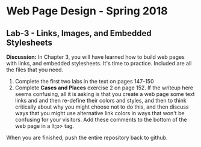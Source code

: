 # Web Page Design - Spring 2018

## Lab-3 - Links, Images, and Embedded Stylesheets

**Discussion:** In Chapter 3, you will have learned how to build web pages with
links, and embedded stylesheets. It's time to practice. Included are all the
files that you need. 

1. Complete the first two labs in the text on pages 147-150
1. Complete **Cases and Places** exercise 2 on page 152. If the writeup here
   seems confusing, all it is asking is that you create a web page some text
   links and and then re-define their colors and styles, and then to think
   critically about why you might choose not to do this, and then discuss ways
   that you might use alternative link colors in ways that won't be confusing
   for your visitors. Add these comments to the bottom of the web page in a
   lt;p&gt; tag.

When you are finished, push the entire repository back to github.
